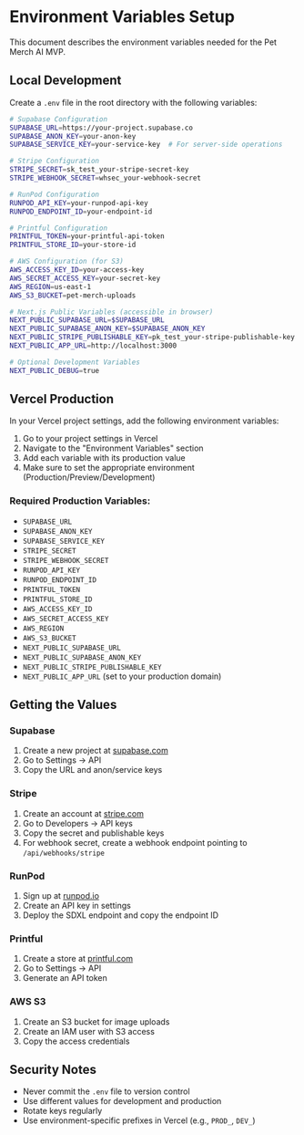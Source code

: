 # Environment Variables Setup

This document describes the environment variables needed for the Pet Merch AI MVP.

## Local Development

Create a `.env` file in the root directory with the following variables:

```bash
# Supabase Configuration
SUPABASE_URL=https://your-project.supabase.co
SUPABASE_ANON_KEY=your-anon-key
SUPABASE_SERVICE_KEY=your-service-key  # For server-side operations

# Stripe Configuration
STRIPE_SECRET=sk_test_your-stripe-secret-key
STRIPE_WEBHOOK_SECRET=whsec_your-webhook-secret

# RunPod Configuration
RUNPOD_API_KEY=your-runpod-api-key
RUNPOD_ENDPOINT_ID=your-endpoint-id

# Printful Configuration
PRINTFUL_TOKEN=your-printful-api-token
PRINTFUL_STORE_ID=your-store-id

# AWS Configuration (for S3)
AWS_ACCESS_KEY_ID=your-access-key
AWS_SECRET_ACCESS_KEY=your-secret-key
AWS_REGION=us-east-1
AWS_S3_BUCKET=pet-merch-uploads

# Next.js Public Variables (accessible in browser)
NEXT_PUBLIC_SUPABASE_URL=$SUPABASE_URL
NEXT_PUBLIC_SUPABASE_ANON_KEY=$SUPABASE_ANON_KEY
NEXT_PUBLIC_STRIPE_PUBLISHABLE_KEY=pk_test_your-stripe-publishable-key
NEXT_PUBLIC_APP_URL=http://localhost:3000

# Optional Development Variables
NEXT_PUBLIC_DEBUG=true
```

## Vercel Production

In your Vercel project settings, add the following environment variables:

1. Go to your project settings in Vercel
2. Navigate to the "Environment Variables" section
3. Add each variable with its production value
4. Make sure to set the appropriate environment (Production/Preview/Development)

### Required Production Variables:

- `SUPABASE_URL`
- `SUPABASE_ANON_KEY`
- `SUPABASE_SERVICE_KEY`
- `STRIPE_SECRET`
- `STRIPE_WEBHOOK_SECRET`
- `RUNPOD_API_KEY`
- `RUNPOD_ENDPOINT_ID`
- `PRINTFUL_TOKEN`
- `PRINTFUL_STORE_ID`
- `AWS_ACCESS_KEY_ID`
- `AWS_SECRET_ACCESS_KEY`
- `AWS_REGION`
- `AWS_S3_BUCKET`
- `NEXT_PUBLIC_SUPABASE_URL`
- `NEXT_PUBLIC_SUPABASE_ANON_KEY`
- `NEXT_PUBLIC_STRIPE_PUBLISHABLE_KEY`
- `NEXT_PUBLIC_APP_URL` (set to your production domain)

## Getting the Values

### Supabase
1. Create a new project at [supabase.com](https://supabase.com)
2. Go to Settings → API
3. Copy the URL and anon/service keys

### Stripe
1. Create an account at [stripe.com](https://stripe.com)
2. Go to Developers → API keys
3. Copy the secret and publishable keys
4. For webhook secret, create a webhook endpoint pointing to `/api/webhooks/stripe`

### RunPod
1. Sign up at [runpod.io](https://runpod.io)
2. Create an API key in settings
3. Deploy the SDXL endpoint and copy the endpoint ID

### Printful
1. Create a store at [printful.com](https://printful.com)
2. Go to Settings → API
3. Generate an API token

### AWS S3
1. Create an S3 bucket for image uploads
2. Create an IAM user with S3 access
3. Copy the access credentials

## Security Notes

- Never commit the `.env` file to version control
- Use different values for development and production
- Rotate keys regularly
- Use environment-specific prefixes in Vercel (e.g., `PROD_`, `DEV_`) 